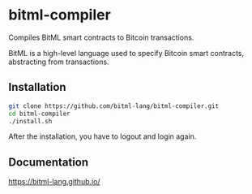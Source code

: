 # bitml-compiler
Compiles BitML smart contracts to Bitcoin transactions.

BitML is a high-level language used to specify Bitcoin smart contracts, abstracting from transactions.

## Installation

```bash
git clone https://github.com/bitml-lang/bitml-compiler.git
cd bitml-compiler
./install.sh
```
After the installation, you have to logout and login again.

## Documentation

https://bitml-lang.github.io/
